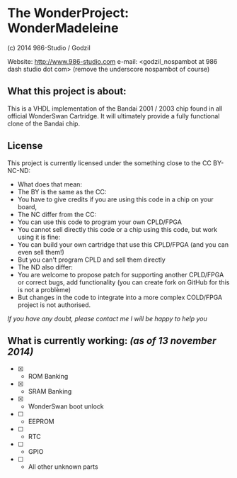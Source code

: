 The WonderProject: WonderMadeleine
==================================
(c) 2014  986-Studio / Godzil

Website: http://www.986-studio.com
e-mail: <godzil_nospambot at 986 dash studio dot com> (remove the underscore nospambot of course)


What this project is about:
---------------------------

This is a VHDL implementation of the Bandai 2001 / 2003 chip found in all official WonderSwan Cartridge. It will ultimately provide a fully functional clone of the Bandai chip.


License
-------
This project is currently licensed under the something close to the CC BY-NC-ND:

* What does that mean:
 * The BY is the same as the CC:
  * You have to give credits if you are using this code in a chip on your board,
 * The NC differ from the CC:
  * You can use this code to program your own CPLD/FPGA
  * You cannot sell directly this code or a chip using this code, but work using it is fine:
   * You can build your own cartridge that use this CPLD/FPGA (and you can even sell them!)
   * But you can't program CPLD and sell them directly
 * The ND also differ:
  * You are welcome to propose patch for supporting another CPLD/FPGA or correct bugs, add functionality (you can create fork on GitHub for this is not a problème)
  * But changes in the code to integrate into a more complex COLD/FPGA project is not authorised.

*If you have any doubt, please contact me I will be happy to help you*

What is currently working: _(as of 13 november 2014)_
--------------------------
- [x] - ROM Banking
- [x] - SRAM Banking
- [x] - WonderSwan boot unlock
- [ ] - EEPROM
- [ ] - RTC
- [ ] - GPIO
- [ ] - All other unknown parts
